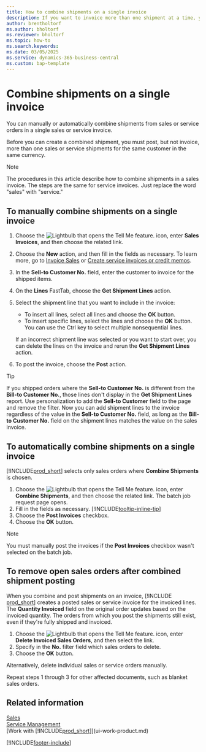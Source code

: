 ```yaml
---
title: How to combine shipments on a single invoice
description: If you want to invoice more than one shipment at a time, you can use the combined shipments feature.
author: brentholtorf
ms.author: bholtorf
ms.reviewer: bholtorf
ms.topic: how-to
ms.search.keywords:
ms.date: 03/05/2025
ms.service: dynamics-365-business-central
ms.custom: bap-template
---
```

# Combine shipments on a single invoice

You can manually or automatically combine shipments from sales or service orders in a single sales or service invoice.  

Before you can create a combined shipment, you must post, but not invoice, more than one sales or service shipments for the same customer in the same currency.

> [!NOTE]
> The procedures in this article describe how to combine shipments in a sales invoice. The steps are the same for service invoices. Just replace the word "sales" with "service."

## To manually combine shipments on a single invoice

1. Choose the ![Lightbulb that opens the Tell Me feature.](media/ui-search/search_small.png "Tell me what you want to do") icon, enter **Sales Invoices**, and then choose the related link.  
2. Choose the **New** action, and then fill in the fields as necessary. To learn more, go to [Invoice Sales](sales-how-invoice-sales.md) or [Create service invoices or credit memos](service-how-create-invoices.md).
3. In the **Sell-to Customer No.** field, enter the customer to invoice for the shipped items.  
4. On the **Lines** FastTab, choose the **Get Shipment Lines** action.  
5. Select the shipment line that you want to include in the invoice:  

    - To insert all lines, select all lines and choose the **OK** button.  
    - To insert specific lines, select the lines and choose the **OK** button. You can use the Ctrl key to select multiple nonsequential lines.  

    If an incorrect shipment line was selected or you want to start over, you can delete the lines on the invoice and rerun the **Get Shipment Lines** action.  
6. To post the invoice, choose the **Post** action.  

> [!TIP]  
> If you shipped orders where the **Sell-to Customer No.** is different from the **Bill-to Customer No.**, those lines don't display in the **Get Shipment Lines** report. Use personalization to add the **Sell-to Customer** field to the page and remove the filter. Now you can add shipment lines to the invoice regardless of the value in the **Sell-to Customer No.** field, as long as the **Bill-to Customer No.** field on the shipment lines matches the value on the sales invoice.  

## To automatically combine shipments on a single invoice

[!INCLUDE[prod_short](includes/prod_short.md)] selects only sales orders where **Combine Shipments** is chosen.

1. Choose the ![Lightbulb that opens the Tell Me feature.](media/ui-search/search_small.png "Tell me what you want to do") icon, enter **Combine Shipments**, and then choose the related link. The batch job request page opens.  
2. Fill in the fields as necessary. [!INCLUDE[tooltip-inline-tip](includes/tooltip-inline-tip_md.md)]
3. Choose the **Post Invoices** checkbox.  
4. Choose the **OK** button.  

> [!NOTE]  
> You must manually post the invoices if the **Post Invoices** checkbox wasn't selected on the batch job.  

## To remove open sales orders after combined shipment posting

When you combine and post shipments on an invoice, [!INCLUDE [prod_short](includes/prod_short.md)] creates a posted sales or service invoice for the invoiced lines. The **Quantity Invoiced** field on the original order updates based on the invoiced quantity. The orders from which you post the shipments still exist, even if they're fully shipped and invoiced.

1. Choose the ![Lightbulb that opens the Tell Me feature.](media/ui-search/search_small.png "Tell me what you want to do") icon, enter **Delete Invoiced Sales Orders**, and then select the link.  
2. Specify in the **No.** filter field which sales orders to delete.  
3. Choose the **OK** button.  

Alternatively, delete individual sales or service orders manually.  

Repeat steps 1 through 3 for other affected documents, such as blanket sales orders.

## Related information

[Sales](sales-manage-sales.md)  
[Service Management](service-service.md)  
[Work with [!INCLUDE[prod_short](includes/prod_short.md)]](ui-work-product.md)  

[!INCLUDE[footer-include](includes/footer-banner.md)]

